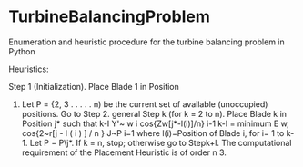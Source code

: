 # TurbineBalancingProblem
Enumeration and heuristic procedure for the turbine balancing problem in Python


Heuristics:

Step 1 (Initialization). Place Blade 1 in Position
1. Let P = {2, 3 . . . . . n) be the current set of available
(unoccupied) positions. Go to Step 2.
general Step k (for k = 2 to n). Place Blade k
in Position j* such that
k-I
Y'~ w i cos{Zw[j*-l(i)]/n}
i-1
k-I
= minimum E w, cos{2~r[j - l ( i ) ] / n }
J~P i=1
where l(i)=Position of Blade i, for i= 1 to
k- 1. Let P = P\j*. If k = n, stop; otherwise go
to Stepk+l.
The computational requirement of the Placement
Heuristic is of order n 3.
